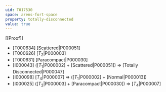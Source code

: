 ```yaml
---
uid: T017530
space: arens-fort-space
property: totally-disconnected
value: true
---
```

[[Proof]]

* [T000634] [Scattered|P000051]
* [T000626] [$T_2$|P000003]
* [T000631] [Paracompact|P000030]
* [I000043] ([$T_1$|P000002] + [Scattered|P000051]) => [Totally Disconnected|P000047]
* [I000098] [$T_4$|P000007] => ([$T_1$|P000002] + [Normal|P000013])
* [I000025] ([$T_2$|P000003] + [Paracompact|P000030]) => [$T_4$|P000007]

